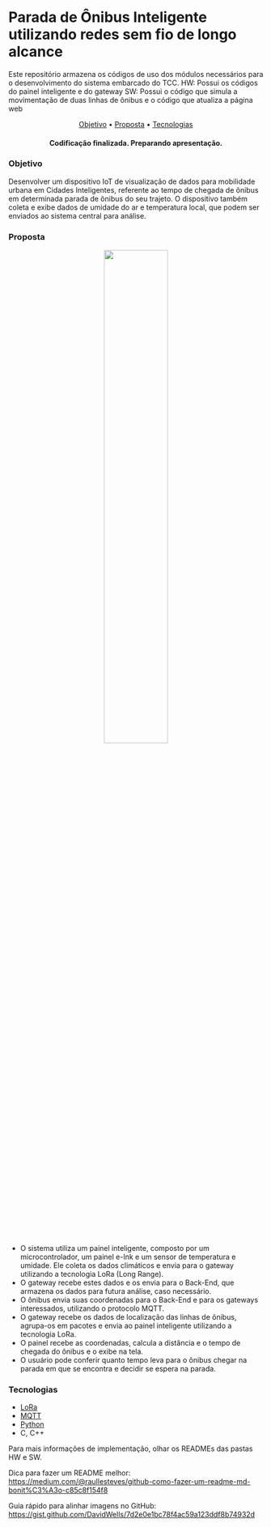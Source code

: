 # Parada de Ônibus Inteligente utilizando redes sem fio de longo alcance

Este repositório armazena os códigos de uso dos módulos necessários para o desenvolvimento do sistema embarcado do TCC.
HW: Possui os códigos do painel inteligente e do gateway
SW: Possui o código que simula a movimentação de duas linhas de ônibus e o código que atualiza a página web

<p align="center">
  <a href="#objetivo">Objetivo</a> • 
  <a href="#proposta">Proposta</a> • 
  <a href="#tecnologias">Tecnologias</a>
</p>

<h4 align="center">Codificação finalizada. Preparando apresentação. </h4>

### Objetivo

Desenvolver um dispositivo IoT de visualização de dados para mobilidade urbana em Cidades Inteligentes, referente ao tempo de chegada de ônibus em determinada parada de ônibus do seu trajeto. O dispositivo também coleta e exibe dados de umidade do ar e temperatura local, que podem ser enviados ao sistema central para análise.

### Proposta
<p align="center">
  <img width="50%" heigth="30%" src="https://github.com/gabrielsilvar/tcc_final/blob/main/proposta.PNG">
</p>

- O sistema utiliza um painel inteligente, composto por um microcontrolador, um painel e-Ink e um sensor de temperatura e umidade. Ele coleta os dados climáticos e envia para o gateway utilizando a tecnologia LoRa (Long Range).
- O gateway recebe estes dados e os envia para o Back-End, que armazena os dados para futura análise, caso necessário.
- O ônibus envia suas coordenadas para o Back-End e para os gateways interessados, utilizando o protocolo MQTT.
- O gateway recebe os dados de localização das linhas de ônibus, agrupa-os em pacotes e envia ao painel inteligente utilizando a tecnologia LoRa.
- O painel recebe as coordenadas, calcula a distância e o tempo de chegada do ônibus e o exibe na tela.
- O usuário pode conferir quanto tempo leva para o ônibus chegar na parada em que se encontra e decidir se espera na parada.

### Tecnologias
- [LoRa](https://www.semtech.com/lora/what-is-lora)
- [MQTT](https://mqtt.org/)
- [Python](https://www.python.org/)
- C, C++

Para mais informações de implementação, olhar os READMEs das pastas HW e SW.


Dica para fazer um README melhor: https://medium.com/@raullesteves/github-como-fazer-um-readme-md-bonit%C3%A3o-c85c8f154f8

Guia rápido para alinhar imagens no GitHub: https://gist.github.com/DavidWells/7d2e0e1bc78f4ac59a123ddf8b74932d
